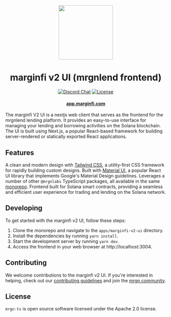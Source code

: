 <div align="center">
  <img height="170" src="./images/logo.png" />

  <h1>marginfi v2 UI (mrgnlend frontend)</h1>
  
  <p>
    <!-- Discord -->
    <a href="https://discord.com/channels/882369954916212737"><img alt="Discord Chat" src="https://img.shields.io/discord/882369954916212737?color=blueviolet&style=flat-square"/></a>
    <!-- License -->
    <a href="http://www.apache.org/licenses/LICENSE-2.0"><img alt="License" src="https://img.shields.io/github/license/mrgnlabs/mrgn-ts?style=flat-square&color=ffff00"/></a>
  </p>

  <h4>
    <a href="https://app.marginfi.com/">app.marginfi.com</a>
  </h4>
</div>

The marginfi V2 UI is a nextjs web client that serves as the frontend for the mrgnlend lending platform. It provides an easy-to-use interface for managing your lending and borrowing activities on the Solana blockchain. The UI is built using Next.js, a popular React-based framework for building server-rendered or statically exported React applications.

## Features

A clean and modern design with [Tailwind CSS](https://tailwindcss.com/), a utility-first CSS framework for rapidly building custom designs.
Built with [Material UI](https://material-ui.com/), a popular React UI library that implements Google's Material Design guidelines.
Leverages a number of other `@mrgnlabs` TypeScript packages, all available in the same [monorepo](https://github.com/mrgnlabs/mrgn-ts).
Frontend built for Solana smart contracts, providing a seamless and efficient user experience for trading and lending on the Solana network.

## Developing

To get started with the marginfi v2 UI, follow these steps:

1. Clone the monorepo and navigate to the `apps/marginfi-v2-ui` directory.
2. Install the dependencies by running `yarn install`.
3. Start the development server by running `yarn dev`.
4. Access the frontend in your web browser at http://localhost:3004.

## Contributing

We welcome contributions to the marginfi v2 UI. If you're interested in helping, check out our [contributing guidelines](https://github.com/mrgnlabs/mrgn-ts/blob/main/CONTRIBUTING.md) and join the [mrgn community](https://forum.marginfi.community).

## License

`mrgn-ts` is open source software licensed under the Apache 2.0 license.
